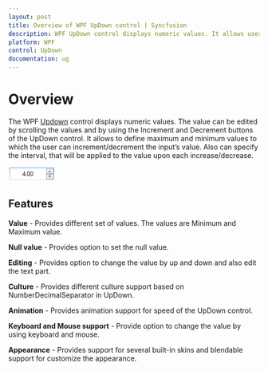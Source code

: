 ```yaml
---
layout: post
title: Overview of WPF UpDown control | Syncfusion
description: WPF UpDown control displays numeric values. It allows users to define maximum and minimum values to which the user can increment or decrement the input value.
platform: WPF
control: UpDown
documentation: ug
---
```




# Overview

The WPF [Updown](https://help.syncfusion.com/cr/wpf/Syncfusion.Windows.Shared.UpDown.html) control displays numeric values. The value can be edited by scrolling the values and by using the Increment and Decrement buttons of the UpDown control. It allows to define maximum and minimum values to which the user can increment/decrement the input’s value. Also can specify the interval, that will be applied to the value upon each increase/decrease.

![Overview of WPF UpDown control](Overview_images/overview.png)

## Features

**Value** - Provides different set of values. The values are Minimum and Maximum value.

**Null value** - Provides option to set the null value.

**Editing** - Provides option to change the value by up and down and also edit the text part.

**Culture** - Provides different culture support based on NumberDecimalSeparator in UpDown.

**Animation** - Provides animation support for speed of the UpDown control. 

**Keyboard and Mouse support** - Provide option to change the value by using keyboard and mouse.

**Appearance** - Provides support for several built-in skins and blendable support for customize the appearance.


